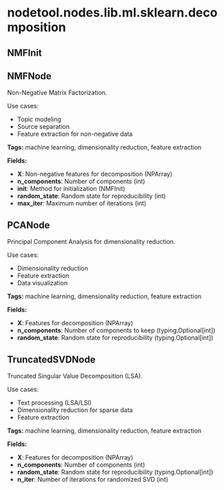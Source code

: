 # nodetool.nodes.lib.ml.sklearn.decomposition

## NMFInit

## NMFNode

Non-Negative Matrix Factorization.

Use cases:
- Topic modeling
- Source separation
- Feature extraction for non-negative data

**Tags:** machine learning, dimensionality reduction, feature extraction

**Fields:**
- **X**: Non-negative features for decomposition (NPArray)
- **n_components**: Number of components (int)
- **init**: Method for initialization (NMFInit)
- **random_state**: Random state for reproducibility (int)
- **max_iter**: Maximum number of iterations (int)


## PCANode

Principal Component Analysis for dimensionality reduction.

Use cases:
- Dimensionality reduction
- Feature extraction
- Data visualization

**Tags:** machine learning, dimensionality reduction, feature extraction

**Fields:**
- **X**: Features for decomposition (NPArray)
- **n_components**: Number of components to keep (typing.Optional[int])
- **random_state**: Random state for reproducibility (typing.Optional[int])


## TruncatedSVDNode

Truncated Singular Value Decomposition (LSA).

Use cases:
- Text processing (LSA/LSI)
- Dimensionality reduction for sparse data
- Feature extraction

**Tags:** machine learning, dimensionality reduction, feature extraction

**Fields:**
- **X**: Features for decomposition (NPArray)
- **n_components**: Number of components (int)
- **random_state**: Random state for reproducibility (typing.Optional[int])
- **n_iter**: Number of iterations for randomized SVD (int)


